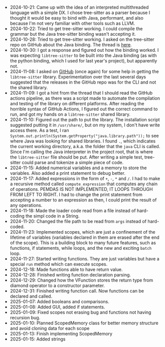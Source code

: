 - 2024-10-21:
  Came up with the idea of an interpreted multithreaded language with a simple
  DX.
  I chose tree-sitter as a parser because I thought it would be easy to bind
  with Java, performant, and also because I'm not very familiar with other tools
  such as LLVM.
- 2024-10-22:
  Tried to get tree-sitter working.
  I could compile the grammar but the Java tree-sitter binding wasn't accepting
  it.
- 2024-10-28:
  Tried to get tree-sitter working.
  I asked on the tree-sitter repo on GitHub about the Java binding.
  The thread is
  [here](https://github.com/tree-sitter/tree-sitter/discussions/3841).
- 2024-10-30:
  I got a response and figured out how the binding worked.
  I was expecting `libtree-sitter` to be built into the Java binding (as with
  the python binding, which I used for last year's project), but apparently not.
- 2024-11-08:
  I asked on
  [GitHub](https://github.com/tree-sitter/tree-sitter/discussions/3894) (once
  again) for some help in getting the `libtree-sitter` library.
  Experimentation over the last several days suggested that the releases in the
  GitHub repo was for the CLI and not the shared library.
- 2024-11-09:
  I got a hint from the thread that I should read the GitHub actions pipeline,
  as there was a script made to automate the compilation and testing of the
  library on different platforms.
  After reading the horrible syntax of GitHub Actions, I figured out the correct
  command to run, and got my hands on a `libtree-sitter` shared library.
- 2024-11-10:
  Figured out the path to put the library.
  The installation script suggested putting it in `/usr/share/`, but on my
  system, I don't have write access there.
  As a test, I ran
  `System.out.println(System.getProperty("java.library.path"));` to see where
  Java was looking for shared libraries.
  I found `.`, which indicates the current working directory, a.k.a.
  the folder that the `java` CLI is called.
  Since I'm calling the Java interpreter in the project root, that is where the
  `libtree-sitter` file should be put.
  After writing a simple test, tree-sitter could parse and tokenize a simple
  piece of code.
- 2024-11-15:
  Added numerical variables and a memory to store the variables.
  Also added a print statement to debug better.
- 2024-11-17:
  Added expressions in the form of `+`, `-`, `*` and `/`.
  I had to make a recursive method called `compute_expression` that computes any
  chain of operations.
  PEMDAS IS NOT IMPLEMENTED, IT LOOPS THROUGH FROM LEFT TO RIGHT.
  I had to change the print statement from accepting a number to an expression
  as then, I could print the result of any operations.
- 2024-11-18:
  Made the loader code read from a file instead of hard-coding the simpl code in
  a String.
- 2024-11-20:
  Changed the file path to be read from `args` instead of hard-coded.
- 2024-11-23:
  Implemented scopes, which are just a confinement of the lifetime of variables
  (variables declared in them are erased after the end of the scope).
  This is a building block to many future features, such as functions, if
  statements, while loops, and the new and exciting `batch` loop.
- 2024-11-27:
  Started writing functions.
  They are just variables but have a special `run` method which can execute
  scopes.
- 2024-12-18:
  Made functions able to have return value.
- 2024-12-28:
  Finished writing function declaration parsing.
- 2024-12-29:
  Changed how the VFunction stores the return type from diamond operator to a
  constructor parameter.
- 2024-12-31:
  Finished writing function call.
  Now functions can be declared and called.
- 2025-01-07:
  Added booleans and comparisons.
- 2025-01-08:
  Added GUI, added if statements.
- 2025-01-09:
  Fixed scopes not erasing bug and functions not having recursion bug.
- 2025-01-10:
  Planned ScopedMemory class for better memory structure and avoid cloning data
  for each scope
- 2025-01-13:
  Finish implementing ScopedMemory
- 2025-01-15:
  Added strings

